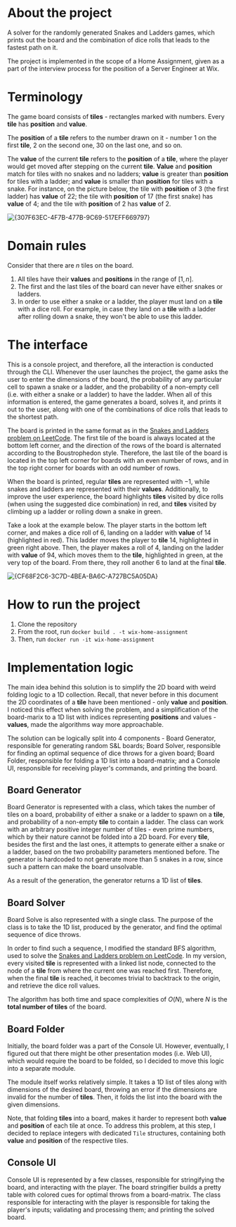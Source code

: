 # About the project
A solver for the randomly generated Snakes and Ladders games, which prints out the board and the combination of dice rolls that leads to the fastest path on it.

The project is implemented in the scope of a Home Assignment, given as a part of the interview process for the position of a Server Engineer at Wix.

# Terminology
The game board consists of **tiles** - rectangles marked with numbers. Every **tile** has **position** and **value**.

The **position** of a **tile** refers to the number drawn on it - number 1 on the first **tile**, 2 on the second one, 30 on the last one, and so on.

The **value** of the current **tile** refers to the **position** of a **tile**, where the player would get moved after stepping on the current **tile**.
**Value** and **position** match for tiles with no snakes and no ladders; **value** is greater than **position** for tiles with a ladder; and **value** is smaller than **position** for tiles with a snake.
For instance, on the picture below, the tile with **position** of 3 (the first ladder) has **value** of 22; the tile with **position** of 17 (the first snake) has **value** of 4; and the tile with **position** of 2 has **value** of 2.

![{307F63EC-4F7B-477B-9C69-517EFF669797}](https://github.com/user-attachments/assets/488e44b3-dbba-4e86-a580-b48fd7537702)

# Domain rules
Consider that there are $n$ tiles on the board.
1. All tiles have their **values** and **positions** in the range of $[1, n]$.
2. The first and the last tiles of the board can never have either snakes or ladders.
3. In order to use either a snake or a ladder, the player must land on a **tile** with a dice roll. For example, in case they land on a **tile** with a ladder after rolling down a snake, they won't be able to use this ladder.

# The interface
This is a console project, and therefore, all the interaction is conducted through the CLI. Whenever the user launches the project, the game asks the user to enter the dimensions of the board, the probability of any particular cell to spawn a snake or a ladder,
and the probability of a non-empty cell (i.e. with either a snake or a ladder) to have the ladder. When all of this information is entered, the game generates a board, solves it, and prints it out to the user, along with one of the combinations of dice rolls
that leads to the shortest path.

The board is printed in the same format as in the [Snakes and Ladders problem on LeetCode](https://leetcode.com/problems/snakes-and-ladders/description/). The first tile of the board is always located at the bottom left corner, and the direction of the rows of
the board is alternated according to the Boustrophedon style. Therefore, the last tile of the board is located in the top left corner for boards with an even number of rows, and in the top right corner for boards with an odd number of rows.

When the board is printed, regular **tiles** are represented with $-1$, while snakes and ladders are represented with their **values**. Additionally, to improve the user experience, the board highlights **tiles** visited by dice rolls (when using the suggested
dice combination) in red, and **tiles** visited by climbing up a ladder or rolling down a snake in green.

Take a look at the example below. The player starts in the bottom left corner, and makes a dice roll of 6, landing on a ladder with **value** of 14 (highlighted in red). This ladder moves the player to **tile** 14, highlighted in green right above.
Then, the player makes a roll of $4$, landing on the ladder with **value** of $94$, which moves them to the **tile**, highlighted in green, at the very top of the board. From there, they roll another $6$ to land at the final **tile**.

![{CF68F2C6-3C7D-4BEA-BA6C-A727BC5A05DA}](https://github.com/user-attachments/assets/6077f54b-3bc8-4817-bf3c-d202710e88c9)

# How to run the project
1. Clone the repository
2. From the root, run `docker build . -t wix-home-assignment`
3. Then, run `docker run -it wix-home-assignment`

# Implementation logic
The main idea behind this solution is to simplify the 2D board with weird folding logic to a 1D collection. Recall, that never before in this document the 2D coordinates of a **tile** have been mentioned - only **value** and **position**. I noticed this effect when solving the problem, and a simplification of the board-marix to a 1D list with indices representing **positions** and values - **values**, made the algorithms way more approachable.

The solution can be logically split into 4 components - Board Generator, responsible for generating random S&L boards; Board Solver, responsible for finding an optimal sequence of dice throws for a given board; Board Folder, responsible for folding a 1D list into a board-matrix; and a Console UI, responsible for receiving player's commands, and printing the board.

## Board Generator
Board Generator is represented with a class, which takes the number of tiles on a board, probability of either a snake or a ladder to spawn on a **tile**, and probability of a non-empty **tile** to contain a ladder. The class can work with an arbitrary positive integer number of tiles - even prime numbers, which by their nature cannot be folded into a 2D board. For every **tile**, besides the first and the last ones, it attempts to generate either a snake or a ladder, based on the two probability parameters mentioned before. The generator is hardcoded to not generate more than 5 snakes in a row, since such a pattern can make the board unsolvable.

As a result of the generation, the generator returns a 1D list of **tiles**.

## Board Solver
Board Solve is also represented with a single class. The purpose of the class is to take the 1D list, produced by the generator, and find the optimal sequence of dice throws.

In order to find such a sequence, I modified the standard BFS algorithm, used to solve the [Snakes and Ladders problem on LeetCode](https://leetcode.com/problems/snakes-and-ladders/description/). In my version, every visited **tile** is represented with a linked list node, connected to the node of a **tile** from where the current one was reached first. Therefore, when the final **tile** is reached, it becomes trivial to backtrack to the origin, and retrieve the dice roll values.

The algorithm has both time and space complexities of $O(N)$, where $N$ is the **total number of tiles** of the board.

## Board Folder
Initially, the board folder was a part of the Console UI. However, eventually, I figured out that there might be other presentation modes (i.e. Web UI), which would require the board to be folded, so I decided to move this logic into a separate module.

The module itself works relatively simple. It takes a 1D list of tiles along with dimensions of the desired board, throwing an error if the dimensions are invalid for the number of **tiles**. Then, it folds the list into the board with the given dimensions.

Note, that folding **tiles** into a board, makes it harder to represent both **value** and **position** of each tile at once. To address this problem, at this step, I decided to replace integers with dedicated `Tile` structures, containing both **value** and **position** of the respective tiles.

## Console UI
Console UI is represented by a few classes, responsible for stringifying the board, and interacting with the player. The board stringifier builds a pretty table with colored cues for optimal throws from a board-matrix. The class responsible for interacting with the player is responsible for taking the player's inputs; validating and processing them; and printing the solved board.
